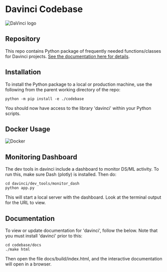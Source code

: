 # Davinci Codebase

![DaVinci logo](./docs/images/logo.png)

## Repository

This repo contains Python package of frequently needed functions/classes for Davinci projects. [See the documentation here for details](http://172.19.14.118:1117/index.html).

## Installation

To install the Python package to a local or production machine,
use the following from the parent working directory of the repo:

```
python -m pip install -e ./codebase
```

You should now have access to the library 'davinci' within
your Python scripts.

## Docker Usage

![Docker](./docs/images/DockerProgress.drawio.svg)


## Monitoring Dashboard
The dev tools in davinci include a dashboard to monitor DS/ML
activity. To run this, make sure Dash (plotly) is installed. Then
do:

```
cd davinci/dev_tools/monitor_dash
python app.py
```

This will start a local server with the dashboard. Look at the terminal
output for the URL to view.

## Documentation

To view or update documentation for 'davinci', follow the below.
Note that you must install 'davinci' prior to this:

```
cd codebase/docs
./make html
```

Then open the file docs/build/index.html, and the interactive documentation will open in a browser.